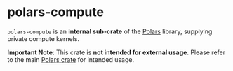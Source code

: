 # polars-compute

`polars-compute` is an **internal sub-crate** of the [Polars](https://crates.io/crates/polars) library, supplying private compute kernels.

**Important Note**: This crate is **not intended for external usage**. Please refer to the main [Polars crate](https://crates.io/crates/polars) for intended usage.
